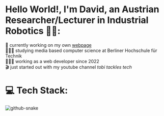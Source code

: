 # Hello World!, I'm David, an Austrian Researcher/Lecturer in Industrial Robotics 👋🏼:
🛜 currently working on my own [webpage](https://www.tobiasmeyhoefer.de)<br>👨🏼‍🎓 studying media based computer science at Berliner Hochschule für Technik<br>👨🏼‍💻 working as a web developer since 2022 <br>🎬 just started out with my youtube channel <i>tobi tackles tech</i>


# 💻 Tech Stack:


<picture>
  <source media="(prefers-color-scheme: dark)" srcset="[https://raw.githubusercontent.com/DavidSeyserGit/DavidSeyserGit/output/github-snake-dark.svg](https://github.com/DavidSeyserGit/DavidSeyserGit/blob/output/snake.svg)" />
  <source media="(prefers-color-scheme: light)" srcset="https://raw.githubusercontent.com/DavidSeyserGit/DavidSeyserGit/output/github-snake.svg" />
  <img alt="github-snake" src="https://raw.githubusercontent.com/davidseysergit/davidseysergit/output/github-snake.svg" />
</picture>
